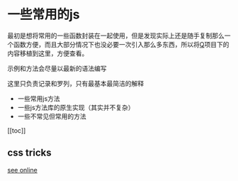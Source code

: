 # 一些常用的js

最初是想将常用的一些函数封装在一起使用，但是发现实际上还是随手复制那么一个函数方便，而且大部分情况下也没必要一次引入那么多东西，所以将<a href="https://github.com/QiShaoXuan/Q">Q</a>项目下的内容移植到这里，方便查看。

示例和方法会尽量以最新的语法编写

这里只负责记录和罗列，只有最基本最简洁的解释

- 一些常用js方法
- 一些js方法库的原生实现（其实并不复杂）
- 一些不常见但常用的方法

[[toc]]

## css tricks
<a href="https://qishaoxuan.github.io/css_tricks/" target="_blank">see online</a>

